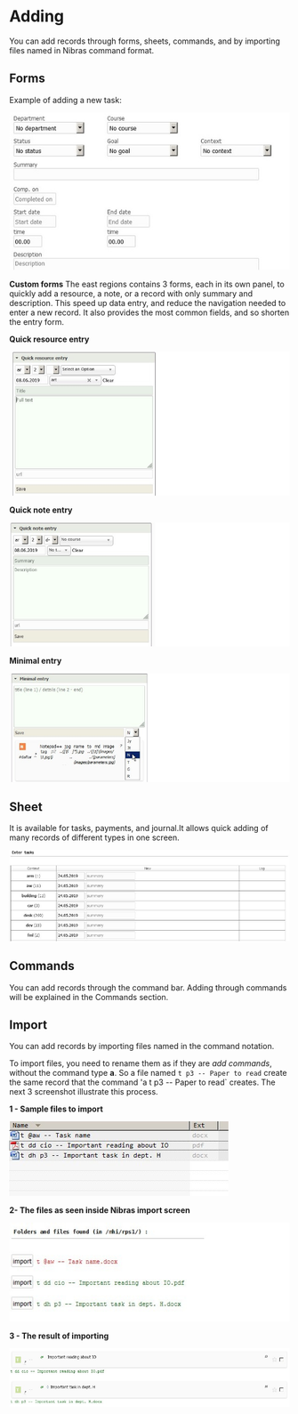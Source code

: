 # Adding

You can add records through forms, sheets, commands, and by importing files named in Nibras command format.



## Forms

Example of adding a new task:

![task-add](./images/task-add.jpg)

 

**Custom forms**
The east regions contains 3 forms, each in its own panel, to quickly add a resource, a note, or a record with only summary and description. This speed up data entry, and reduce the navigation needed to enter a new record. It also provides the most common fields, and so shorten the entry form.

**Quick resource entry**

![quick resource entry](./images/quick-resource-entry.jpg)



**Quick note entry**

![quick note entry](./images/quick-note-entry.jpg)



**Minimal entry**

![minimal entry](./images/minimal-entry.jpg)



## Sheet
It is available for tasks, payments, and journal.It allows quick adding of many records of different types in one screen.

![task-sheet](./images/task-sheet.jpg)



## Commands

You can add records through the command bar. Adding through commands will be explained in the Commands section.

## Import 

You can add records by importing files named in the command notation.

<!-- [import-menu.jpg](./images/import-menu.jpg) -->

To import files, you need to rename them as if they are *add commands*, without the command type **a**. So a file named `t p3 -- Paper to read` create the same record that the command 'a t p3 -- Paper to read` creates. The next 3 screenshot illustrate this process.

**1 - Sample files to import**

![files](./images/files.jpg)



**2- The files as seen inside Nibras import screen**

![files-to-import](./images/files-to-import.jpg)



**3 - The result of importing**

![import-result](./images/import-result.jpg)


<!-- 
Import options

![import-options](./images/import-options.jpg) -->





